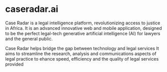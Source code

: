 # caseradar.ai
Case Radar is a legal intelligence platform, revolutionizing access to justice in Africa.
It is an advanced innovative web and mobile application, designed to be the perfect legal-tech generative artificial intelligence (AI) for lawyers and the general public.

Case Radar helps bridge the gap between technology and legal services
It aims to streamline the research, analysis and communications aspects of legal practice to ehance speed, efficiency and the quality of legal services provided
